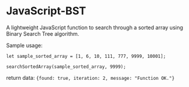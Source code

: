 # JavaScript-BST
A lightweight JavaScript function to search through a sorted array using Binary Search Tree algorithm.

Sample usage:

`let sample_sorted_array = [1, 6, 10, 111, 777, 9999, 10001];`

`searchSortedArray(sample_sorted_array, 9999);`

return data: `{found: true, iteration: 2, message: "Function OK."}`
